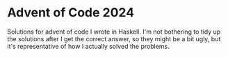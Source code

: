 # Advent of Code 2024

Solutions for advent of code I wrote in Haskell. I'm not bothering to tidy up the solutions after I get the correct answer, so they might be a bit ugly, but it's representative of how I actually solved the problems.
